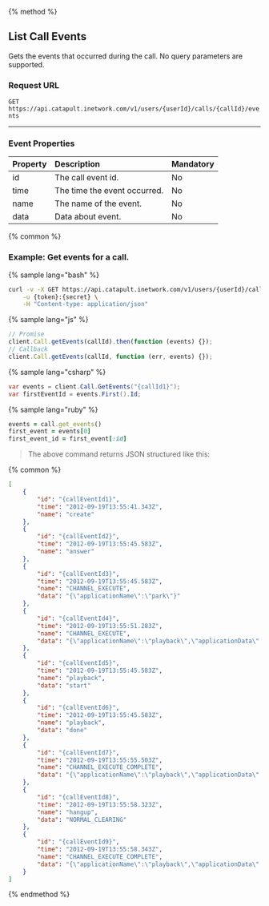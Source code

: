 {% method %}

## List Call Events
Gets the events that occurred during the call. No query parameters are supported.

### Request URL

<code class="get">GET</code> `https://api.catapult.inetwork.com/v1/users/{userId}/calls/{callId}/events`

---

### Event Properties

| Property | Description                  | Mandatory |
|:---------|:-----------------------------|:----------|
| id       | The call event id.           | No        |
| time     | The time the event occurred. | No        |
| name     | The name of the event.       | No        |
| data     | Data about event.            | No        |

{% common %}

### Example: Get events for a call.

{% sample lang="bash" %}

```bash
curl -v -X GET https://api.catapult.inetwork.com/v1/users/{userId}/calls/{callId}/events \
	-u {token}:{secret} \
	-H "Content-type: application/json"
```

{% sample lang="js" %}

```js
// Promise
client.Call.getEvents(callId).then(function (events) {});
// Callback
client.Call.getEvents(callId, function (err, events) {});
```

{% sample lang="csharp" %}

```csharp
var events = client.Call.GetEvents("{callId1}");
var firstEventId = events.First().Id;
```

{% sample lang="ruby" %}

```ruby
events = call.get_events()
first_event = events[0]
first_event_id = first_event[:id]
```


> The above command returns JSON structured like this:

{% common %}

```json
[
	{
		"id": "{callEventId1}",
		"time": "2012-09-19T13:55:41.343Z",
		"name": "create"
	},
	{
		"id": "{callEventId2}",
		"time": "2012-09-19T13:55:45.583Z",
		"name": "answer"
	},
	{
		"id": "{callEventId3}",
		"time": "2012-09-19T13:55:45.583Z",
		"name": "CHANNEL_EXECUTE",
		"data": "{\"applicationName\":\"park\"}"
	},
	{
		"id": "{callEventId4}",
		"time": "2012-09-19T13:55:51.283Z",
		"name": "CHANNEL_EXECUTE",
		"data": "{\"applicationName\":\"playback\",\"applicationData\":\"test.mp3\"}"
	},
	{
		"id": "{callEventId5}",
		"time": "2012-09-19T13:55:45.583Z",
		"name": "playback",
		"data": "start"
	},
	{
		"id": "{callEventId6}",
		"time": "2012-09-19T13:55:45.583Z",
		"name": "playback",
		"data": "done"
	},
	{
		"id": "{callEventId7}",
		"time": "2012-09-19T13:55:55.503Z",
		"name": "CHANNEL_EXECUTE_COMPLETE",
		"data": "{\"applicationName\":\"playback\",\"applicationData\":\"test.mp3\"}"
	},
	{
		"id": "{callEventId8}",
		"time": "2012-09-19T13:55:58.323Z",
		"name": "hangup",
		"data": "NORMAL_CLEARING"
	},
	{
		"id": "{callEventId9}",
		"time": "2012-09-19T13:55:58.343Z",
		"name": "CHANNEL_EXECUTE_COMPLETE",
		"data": "{\"applicationName\":\"playback\",\"applicationData\":\"test.mp3\"}"
	}
]
```
{% endmethod %}
